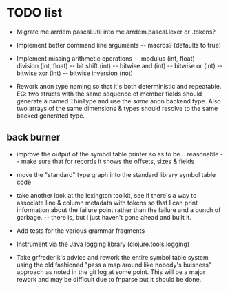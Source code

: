 # TODO list
- Migrate me.arrdem.pascal.util into me.arrdem.pascal.lexer or .tokens?
- Implement better command line arguments
  -- macros? (defaults to true)
- Implement missing arithmetic operations
  -- modulus (int, float)
  -- division (int, float)
  -- bit shift (int)
  -- bitwise and (int)
  -- bitwise or (int)
  -- bitwise xor (int)
  -- bitwise inversion (not)

- Rework anon type naming so that it's both deterministic and repeatable. EG:
  two structs with the same sequence of member fields should generate a named 
  ThinType and use the _same_ anon backend type. Also two arrays of the same
  dimensions & types should resolve to the same backed generated type.

## back burner
- improve the output of the symbol table printer so as to be... reasonable
  -- make sure that for records it shows the offsets, sizes & fields

- move the "standard" type graph into the standard library symbol table code

- take another look at the lexington toolkit, see if there's a way to
  associate line & column metadata with tokens so that I can print information
  about the failure point rather than the failure and a bunch of garbage.
  -- there is, but I just haven't gone ahead and built it.

- Add tests for the various grammar fragments

- Instrument via the Java logging library (clojure.tools.logging)

- Take grfrederik's advice and rework the entire symbol table system using the
  old fashioned "pass a map around like nobody's buisness" approach as noted in
  the git log at some point. This will be a major rework and may be difficult
  due to fnparse but it should be done.
